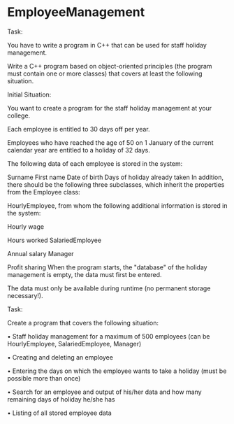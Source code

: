 # EmployeeManagement

Task:

You have to write a program in C++ that can be used for staff holiday management.

Write a C++ program based on object-oriented principles (the program must contain one or more classes) that covers at least the following situation.



Initial Situation: 

You want to create a program for the staff holiday management at your college.

Each employee is entitled to 30 days off per year.

Employees who have reached the age of 50 on 1 January of the current calendar year are entitled to a holiday of 32 days.

The following data of each employee is stored in the system:

Surname
First name
Date of birth
Days of holiday already taken
In addition, there should be the following three subclasses, which inherit the properties from the Employee class:

HourlyEmployee, from whom the following additional information is stored in the system:

Hourly wage

Hours worked
SalariedEmployee

Annual salary
Manager

Profit sharing
When the program starts, the "database" of the holiday management is empty, the data must first be entered.

The data must only be available during runtime (no permanent storage necessary!).

Task:

Create a program that covers the following situation:

• Staff holiday management for a maximum of 500 employees (can be HourlyEmployee, SalariedEmployee, Manager)

• Creating and deleting an employee

• Entering the days on which the employee wants to take a holiday (must be possible more than once)

• Search for an employee and output of his/her data and how many remaining days of holiday he/she has

• Listing of all stored employee data
